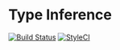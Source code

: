 Type Inference
==================

[![Build Status](https://travis-ci.org/dantleech/type-inference.svg?branch=master)](https://travis-ci.org/dantleech/type-inference)
[![StyleCI](https://styleci.io/repos/<repo-id>/shield)](https://styleci.io/repos/<repo-id>)

